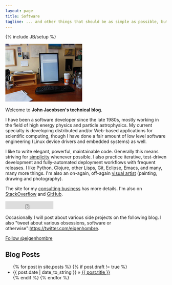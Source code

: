 ```yaml
---
layout: page
title: Software
tagline: ... and other things that should be as simple as possible, but not simpler.
---
```


{% include JB/setup %}

![image](images/5269103637_e8e1d7e684_m.jpg)

Welcome to **John Jacobsen's technical blog**.

I have been a software developer since the late 1980s, mostly working
in the field of high energy physics and particle astrophysics. My
current specialty is developing distributed and/or Web-based
applications for scientific computing, though I have done a fair
amount of low level software engineering (Linux device drivers and
embedded systems) as well.

I like to write elegant, powerful, maintainable code. Generally this
means striving for [simplicity](http://bit.ly/simple-made-easy)
whenever possible. I also practice iterative, test-driven development
and fully-automated deployment workflows with frequent releases. I
like Python, Clojure, other Lisps, Git, Eclipse, Emacs, and many, many
more things. I'm also an on-again, off-again
[visual artist](http://johnj.com) (painting, drawing and photography).

The site for my [consulting business](http://npxdesigns.com) has more
details. I'm also on
[StackOverflow](http://stackoverflow.com/users/611752/johnj) and
[GitHub](http://github.com/eigenhombre).

<iframe src="http://ghbtns.com/github-btn.html?user=eigenhombre&type=follow"
  allowtransparency="true" frameborder="0" scrolling="0" width="150px" height="25px"></iframe>

Occasionally I will post about various side projects on the following
blog. I also "tweet about various obsessions, software or
otherwise":https://twitter.com/eigenhombre.

<a href="https://twitter.com/eigenhombre" class="twitter-follow-button" data-show-count="false">Follow @eigenhombre</a> 
<script src="//platform.twitter.com/widgets.js" type="text/javascript"></script>

## Blog Posts

<ul class="posts">
  {% for post in site.posts %}
    {% if post.draft != true %}
      <li>
        <span>{{ post.date | date_to_string }}</span> &raquo;
        <a href="{{ BASE_PATH }}{{ post.url }}">{{ post.title }}</a>
      </li>
    {% endif %}
  {% endfor %}
</ul>

